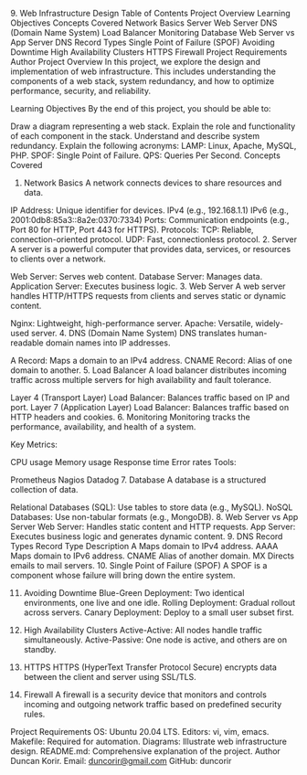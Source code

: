  9. Web Infrastructure Design
Table of Contents
Project Overview
Learning Objectives
Concepts Covered
Network Basics
Server
Web Server
DNS (Domain Name System)
Load Balancer
Monitoring
Database
Web Server vs App Server
DNS Record Types
Single Point of Failure (SPOF)
Avoiding Downtime
High Availability Clusters
HTTPS
Firewall
Project Requirements
Author
Project Overview
In this project, we explore the design and implementation of web infrastructure. This includes understanding the components of a web stack, system redundancy, and how to optimize performance, security, and reliability.

Learning Objectives
By the end of this project, you should be able to:

Draw a diagram representing a web stack.
Explain the role and functionality of each component in the stack.
Understand and describe system redundancy.
Explain the following acronyms:
LAMP: Linux, Apache, MySQL, PHP.
SPOF: Single Point of Failure.
QPS: Queries Per Second.
Concepts Covered
1. Network Basics
A network connects devices to share resources and data.

IP Address: Unique identifier for devices.
IPv4 (e.g., 192.168.1.1)
IPv6 (e.g., 2001:0db8:85a3::8a2e:0370:7334)
Ports: Communication endpoints (e.g., Port 80 for HTTP, Port 443 for HTTPS).
Protocols:
TCP: Reliable, connection-oriented protocol.
UDP: Fast, connectionless protocol.
2. Server
A server is a powerful computer that provides data, services, or resources to clients over a network.

Web Server: Serves web content.
Database Server: Manages data.
Application Server: Executes business logic.
3. Web Server
A web server handles HTTP/HTTPS requests from clients and serves static or dynamic content.

Nginx: Lightweight, high-performance server.
Apache: Versatile, widely-used server.
4. DNS (Domain Name System)
DNS translates human-readable domain names into IP addresses.

A Record: Maps a domain to an IPv4 address.
CNAME Record: Alias of one domain to another.
5. Load Balancer
A load balancer distributes incoming traffic across multiple servers for high availability and fault tolerance.

Layer 4 (Transport Layer) Load Balancer: Balances traffic based on IP and port.
Layer 7 (Application Layer) Load Balancer: Balances traffic based on HTTP headers and cookies.
6. Monitoring
Monitoring tracks the performance, availability, and health of a system.

Key Metrics:

CPU usage
Memory usage
Response time
Error rates
Tools:

Prometheus
Nagios
Datadog
7. Database
A database is a structured collection of data.

Relational Databases (SQL): Use tables to store data (e.g., MySQL).
NoSQL Databases: Use non-tabular formats (e.g., MongoDB).
8. Web Server vs App Server
Web Server: Handles static content and HTTP requests.
App Server: Executes business logic and generates dynamic content.
9. DNS Record Types
Record Type	Description
A	Maps domain to IPv4 address.
AAAA	Maps domain to IPv6 address.
CNAME	Alias of another domain.
MX	Directs emails to mail servers.
10. Single Point of Failure (SPOF)
A SPOF is a component whose failure will bring down the entire system.

11. Avoiding Downtime
Blue-Green Deployment: Two identical environments, one live and one idle.
Rolling Deployment: Gradual rollout across servers.
Canary Deployment: Deploy to a small user subset first.
12. High Availability Clusters
Active-Active: All nodes handle traffic simultaneously.
Active-Passive: One node is active, and others are on standby.
13. HTTPS
HTTPS (HyperText Transfer Protocol Secure) encrypts data between the client and server using SSL/TLS.

14. Firewall
A firewall is a security device that monitors and controls incoming and outgoing network traffic based on predefined security rules.

Project Requirements
OS: Ubuntu 20.04 LTS.
Editors: vi, vim, emacs.
Makefile: Required for automation.
Diagrams: Illustrate web infrastructure design.
README.md: Comprehensive explanation of the project.
Author
Duncan Korir.
Email: duncorir@gmail.com
GitHub: duncorir
